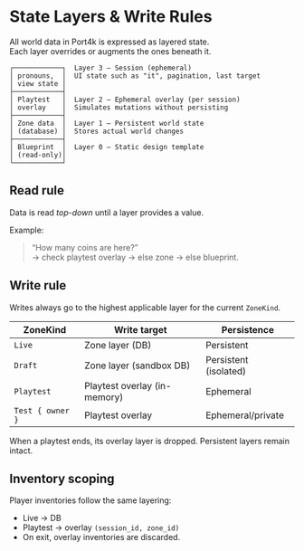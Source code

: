 # State Layers & Write Rules

All world data in Port4k is expressed as layered state.  
Each layer overrides or augments the ones beneath it.

```
┌────────────┐  Layer 3 – Session (ephemeral)
│ pronouns,  │  UI state such as "it", pagination, last target
│ view state │
├────────────┤
│ Playtest   │  Layer 2 – Ephemeral overlay (per session)
│ overlay    │  Simulates mutations without persisting
├────────────┤
│ Zone data  │  Layer 1 – Persistent world state
│ (database) │  Stores actual world changes
├────────────┤
│ Blueprint  │  Layer 0 – Static design template
│ (read-only)│
└────────────┘
```

## Read rule
Data is read *top-down* until a layer provides a value.

Example:
> “How many coins are here?”  
→ check playtest overlay → else zone → else blueprint.

## Write rule
Writes always go to the highest applicable layer for the current `ZoneKind`.

| ZoneKind | Write target | Persistence |
|-----------|---------------|-------------|
| `Live` | Zone layer (DB) | Persistent |
| `Draft` | Zone layer (sandbox DB) | Persistent (isolated) |
| `Playtest` | Playtest overlay (in-memory) | Ephemeral |
| `Test { owner }` | Playtest overlay | Ephemeral/private |

When a playtest ends, its overlay layer is dropped. Persistent layers remain intact.

## Inventory scoping
Player inventories follow the same layering:
- Live → DB
- Playtest → overlay `(session_id, zone_id)`
- On exit, overlay inventories are discarded.
